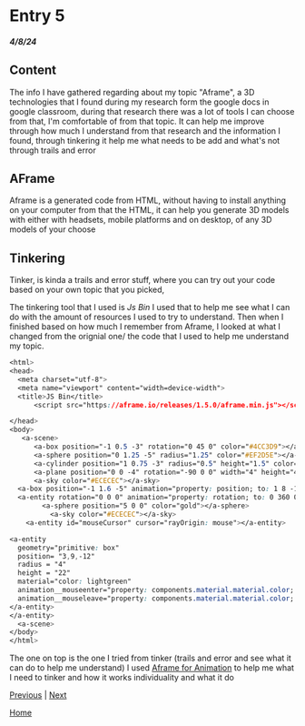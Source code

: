 # Entry 5
##### 4/8/24

## Content
The info I have gathered regarding about my topic "Aframe", a 3D technologies that I found during my research form the google docs in google classroom, during that research there was a lot of tools I can choose from that, I'm comfortable of from that topic. It can help me improve through how much I understand from that research and the information I found, through tinkering it help me what needs to be add and what's not through trails and error

## AFrame
Aframe is a generated code from HTML, without having to install anything on your computer from that the HTML, it can help you generate 3D models with either with headsets, mobile platforms and on desktop, of any 3D models of your choose

## Tinkering
Tinker, is kinda a trails and error stuff, where you can try out your code based on your own topic that you picked,

The tinkering tool that I used is *Js Bin* I used that to help me see what I can do with the amount of resources I used to try to understand. Then when I finished based on how much I remember from Aframe, I looked at what I changed from the orignial one/ the code that I used to help me understand my topic.
``` css
<html>
<head>
  <meta charset="utf-8">
  <meta name="viewport" content="width=device-width">
  <title>JS Bin</title>
      <script src="https://aframe.io/releases/1.5.0/aframe.min.js"></script>

</head>
<body>
   <a-scene>
      <a-box position="-1 0.5 -3" rotation="0 45 0" color="#4CC3D9"></a-box>
      <a-sphere position="0 1.25 -5" radius="1.25" color="#EF2D5E"></a-sphere>
      <a-cylinder position="1 0.75 -3" radius="0.5" height="1.5" color="#FFC65D"></a-cylinder>
      <a-plane position="0 0 -4" rotation="-90 0 0" width="4" height="4" color="#7BC8A4"></a-plane>
      <a-sky color="#ECECEC"></a-sky>
  <a-box position="-1 1.6 -5" animation="property: position; to: 1 8 -10; dur: 2000; easing: linear; loop: true" color="skyblue"></a-box>
  <a-entity rotation="0 0 0" animation="property: rotation; to: 0 360 0; loop: true; dur: 10000">
        <a-sphere position="5 0 0" color="gold"></a-sphere>
          <a-sky color="#ECECEC"></a-sky>
    <a-entity id="mouseCursor" cursor="rayOrigin: mouse"></a-entity>

<a-entity
  geometry="primitive: box"
  position= "3,9,-12"
  radius = "4"
  height = "22"
  material="color: lightgreen"
  animation__mouseenter="property: components.material.material.color; type: color; to: blue; startEvents: mouseenter; dur: 500";
  animation__mouseleave="property: components.material.material.color; type: color; to: red; startEvents: mouseleave; dur: 500";>
</a-entity>
</a-entity>
  <a-scene>
</body>
</html>
```
The one on top is the one I tried from tinker (trails and error and see what it can do to help me understand) I used [Aframe for Animation](https://aframe.io/docs/1.5.0/components/animation.html) to help me what I need to tinker and how it works individuality and what it do


[Previous](entry04.md) | [Next](entry06.md)

[Home](../README.md)
